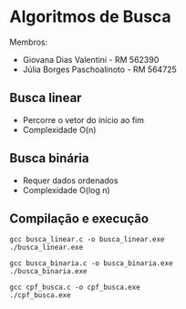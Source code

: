 # Algoritmos de Busca

Membros:
- Giovana Dias Valentini - RM 562390
- Júlia Borges Paschoalinoto - RM 564725

## Busca linear

- Percorre o vetor do início ao fim
- Complexidade O(n)

## Busca binária

- Requer dados ordenados
- Complexidade O(log n)

## Compilação e execução

```
gcc busca_linear.c -o busca_linear.exe
./busca_linear.exe
```

```
gcc busca_binaria.c -o busca_binaria.exe
./busca_binaria.exe
```

```
gcc cpf_busca.c -o cpf_busca.exe
./cpf_busca.exe
```
